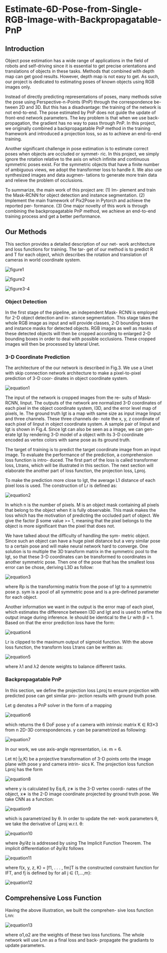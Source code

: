 # Estimate-6D-Pose-from-Single-RGB-Image-with-Backpropagatable-PnP

## Introduction
Object pose estimation has a wide range of applications in the field of robots and self-driving since it is essential to get precise orientations and translations of objects in these tasks. Methods that combined with depth map can get good results. However, depth map is not easy to get. As such, our project is dedicated to estimating poses of known objects using RGB images only.

Instead of directly predicting representations of poses, many methods solve the pose using Perspective-n-Points (PnP) through the correspondence be- tween 2D and 3D. But this has a disadvantage: the training of the network is not end-to-end. The pose estimated by PnP does not guide the update of front-end network parameters. The key problem is that when we use back-propagation, the gradient has no way to pass through PnP. In this project, we originally combined a backpropagatable PnP method in the training framework and introduced a projection loss, so as to achieve an end-to-end training.

Another significant challenge in pose estimation is to estimate correct poses when objects are occluded or symmet- ric. In this project, we simply ignore the rotation relative to the axis on which infinite and continuous symmetric poses exist. For the symmetric objects that have a finite number of ambiguous views, we adopt the transformer loss to handle it. We also use synthesized images and data augmen- tations to generate more train data and relieve the problem of occlusions.

To summarize, the main work of this project are: (1) Im- plement and train the Mask-RCNN for object detection and instance segmentation. (2) Implement the main framework of Pix2Pose in Pytorch and achieve the reported per- formance. (3) One major novelty of this work is through combining the backpropagatable PnP method, we achieve an end-to-end training process and get a better performance.

## Our Methods
This section provides a detailed description of our net- work architecture and loss functions for training. The tar- get of our method is to predict R and T for each object, which describes the rotation and translation of cameras in world coordinate system.

![figure1](https://github.com/WallaceSUI/Estimate-6D-Pose-from-Single-RGB-Image-with-Backpropagatable-PnP/blob/main/figures-equations/figure1.png)

![figure2](https://github.com/WallaceSUI/Estimate-6D-Pose-from-Single-RGB-Image-with-Backpropagatable-PnP/blob/main/figures-equations/figure2.png)

![figure3-4](https://github.com/WallaceSUI/Estimate-6D-Pose-from-Single-RGB-Image-with-Backpropagatable-PnP/blob/main/figures-equations/figure3-4.png)

### Object Detection
In the first stage of the pipeline, an independent Mask- RCNN is employed for 2-D object detection and in- stance segmentation. This stage takes the whole RGB image as input and will provide classes, 2-D bounding boxes and instance masks for detected objects. RGB images as well as masks of these detected objects will then be cropped according to enlarged 2-D bounding boxes in order to deal with possible occlusions. These cropped images will then be processed by lateral Unet.

### 3-D Coordinate Prediction
The architecture of the our network is described in Fig.3. We use a Unet with skip connection network architecture to make a pixel-to-pixel prediction of 3-D coor- dinates in object coordinate system.

![equation1](https://github.com/WallaceSUI/Estimate-6D-Pose-from-Single-RGB-Image-with-Backpropagatable-PnP/blob/main/figures-equations/equation1.png)

The input of the network is cropped images from the re- sults of Mask-RCNN, Iinput. The outputs of the network are normalized 3-D coordinates of each pixel in the object coordinate system, I3D, and the error level map of pixels, Ie. The ground truth Igt is a map with same size as input image Iinput and three channels. These three channels de- note the x, y, z coordinate of each pixel of Iinput in object coordinate system. A sample pair of Iinput and Igt is shown in Fig.4. Since Igt can also be seen as a image, we can gen- erate Igt by rendering 3-D model of a object with its 3-D coordinate encoded as vertex colors with same pose as its ground truth.

The target of training is to predict the target coordinate image from an input image. To evaluate the performance of the prediction, a comprehension loss function is intro- duced. The first part of the loss is called transformer loss, Ltrans, which will be illustrated in this section. The next section will elaborate the another part of loss function, the projection loss, Lproj.

To make the prediction more close to Igt, the average L1 distance of each pixel loss is used. The construction of Lr is defined as:

![equation2](https://github.com/WallaceSUI/Estimate-6D-Pose-from-Single-RGB-Image-with-Backpropagatable-PnP/blob/main/figures-equations/equation2.png)

In which n is the number of pixels. M is an object mask containing all pixels
that belong to the object when it is fully observable. This mask makes the loss which has the motivation of predicting the occluded part of object. We give the factor β some value >= 1, meaning that the pixel belongs to the object is more significant than the pixel that does not.

We have talked about the difficulty of handling the sym- metric object. Since such an object can have a huge pixel distance but a very similar pose to a certain pose and will make neural network hard to converge. One solution is to multiple the 3D transform matrix in the symmetric pool to the Igt, so that these 3-D coordinates can be transformed to coordinates in another symmetric pose. Then one of the pose that has the smallest loss error can be chose, deriving L3D as follow:

![equation3](https://github.com/WallaceSUI/Estimate-6D-Pose-from-Single-RGB-Image-with-Backpropagatable-PnP/blob/main/figures-equations/equation3.png)

where Rp is the transforming matrix from the pose of Igt to a symmetric pose p. sym is a pool of all symmetric pose and is a pre-defined parameter for each object.

Another information we want in the output is the error map of each pixel, which estimates the difference between I3D and Igt and is used to refine the output image during inference. Ie should be identical to the Lr with β = 1. Based on that the error prediction loss have the form:

![equation4](https://github.com/WallaceSUI/Estimate-6D-Pose-from-Single-RGB-Image-with-Backpropagatable-PnP/blob/main/figures-equations/equation4.png)

Lr is clipped to the maximum output of sigmoid function. With the above loss function, the transform loss Ltrans can be written as:

![equation5](https://github.com/WallaceSUI/Estimate-6D-Pose-from-Single-RGB-Image-with-Backpropagatable-PnP/blob/main/figures-equations/equation5.png)

where λ1 and λ2 denote weights to balance different tasks.

### Backpropagatable PnP
In this section, we define the projection loss Lproj to ensure projection with predicted pose can get similar pro- jection results with ground truth pose.

Let g denotes a PnP solver in the form of a mapping

![equation6](https://github.com/WallaceSUI/Estimate-6D-Pose-from-Single-RGB-Image-with-Backpropagatable-PnP/blob/main/figures-equations/equation6.png)

which returns the 6 DoF pose y of a camera with intrinsic matrix K ∈ R3×3 from n 2D-3D correspondences. y can be parametrized as following:

![equation7](https://github.com/WallaceSUI/Estimate-6D-Pose-from-Single-RGB-Image-with-Backpropagatable-PnP/blob/main/figures-equations/equation7.png)

In our work, we use axis-angle representation, i.e. m = 6.

Let π(·|y,K) be a projective transformation of 3-D points onto the image plane with pose y and camera intrin- sics K. The projection loss function Lproj has the form

![equation8](https://github.com/WallaceSUI/Estimate-6D-Pose-from-Single-RGB-Image-with-Backpropagatable-PnP/blob/main/figures-equations/equation8.png)

where y is calculated by Eq.6, z∗ is the 3-D vertex coordi- nates of the object, x∗ is the 2-D image coordinate projected by ground truth pose. We take CNN as a function:

![equation9](https://github.com/WallaceSUI/Estimate-6D-Pose-from-Single-RGB-Image-with-Backpropagatable-PnP/blob/main/figures-equations/equation9.png)

which is parametrized by θ. In order to update the net- work parameters θ, we take the derivative of Lproj w.r.t. θ:

![equation10](https://github.com/WallaceSUI/Estimate-6D-Pose-from-Single-RGB-Image-with-Backpropagatable-PnP/blob/main/figures-equations/equation10.png)

where ∂y/∂z is addressed by using The Implicit Function Theorem. The implicit differentiation of ∂y/∂z follows

![equation11](https://github.com/WallaceSUI/Estimate-6D-Pose-from-Single-RGB-Image-with-Backpropagatable-PnP/blob/main/figures-equations/equation11.png)

where f(x, y, z, K) = [f1, . . . , fm]T is the constructed constraint function for IFT, and fj is defined by for all j ∈ {1,...,m}:

![equation12](https://github.com/WallaceSUI/Estimate-6D-Pose-from-Single-RGB-Image-with-Backpropagatable-PnP/blob/main/figures-equations/equation12.png)

## Comprehensive Loss Function
Having the above illustration, we built the comprehen- sive loss function Lnn:

![equation13](https://github.com/WallaceSUI/Estimate-6D-Pose-from-Single-RGB-Image-with-Backpropagatable-PnP/blob/main/figures-equations/equation13.png)

where α1,α2 are the weights of these two loss functions. The whole network will use Lnn as a final loss and back- propagate the gradiants to update parameters.
